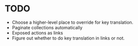 # TODO

* Choose a higher-level place to override for key translation.
* Paginate collections automatically
* Exposed actions as links
* Figure out whether to do key translation in links or not.
